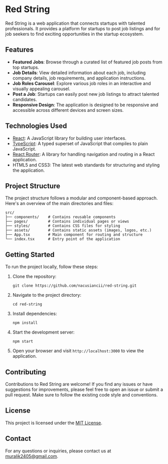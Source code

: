 # Red String

Red String is a web application that connects startups with talented professionals. It provides a platform for startups to post job listings and for job seekers to find exciting opportunities in the startup ecosystem.

## Features

- **Featured Jobs**: Browse through a curated list of featured job posts from top startups.
- **Job Details**: View detailed information about each job, including company details, job requirements, and application instructions.
- **Job Roles Carousel**: Explore various job roles in an interactive and visually appealing carousel.
- **Post a Job**: Startups can easily post new job listings to attract talented candidates.
- **Responsive Design**: The application is designed to be responsive and accessible across different devices and screen sizes.

## Technologies Used

- [React](https://reactjs.org/): A JavaScript library for building user interfaces.
- [TypeScript](https://www.typescriptlang.org/): A typed superset of JavaScript that compiles to plain JavaScript.
- [React Router](https://reactrouter.com/): A library for handling navigation and routing in a React application.
- HTML5 and CSS3: The latest web standards for structuring and styling the application.

## Project Structure

The project structure follows a modular and component-based approach. Here's an overview of the main directories and files:

```
src/
├── components/    # Contains reusable components
├── pages/         # Contains individual pages or views
├── styles/        # Contains CSS files for styling
├── assets/        # Contains static assets (images, logos, etc.)
├── App.tsx        # Main component for routing and structure
└── index.tsx      # Entry point of the application
```

## Getting Started

To run the project locally, follow these steps:

1. Clone the repository:
   ```
   git clone https://github.com/nacusiancii/red-string.git
   ```

2. Navigate to the project directory:
   ```
   cd red-string
   ```

3. Install dependencies:
   ```
   npm install
   ```

4. Start the development server:
   ```
   npm start
   ```

5. Open your browser and visit `http://localhost:3000` to view the application.

## Contributing

Contributions to Red String are welcome! If you find any issues or have suggestions for improvements, please feel free to open an issue or submit a pull request. Make sure to follow the existing code style and conventions.

## License

This project is licensed under the [MIT License](LICENSE).

## Contact

For any questions or inquiries, please contact us at [muralik2405@gmail.com](muralik2405@gmail.com).
